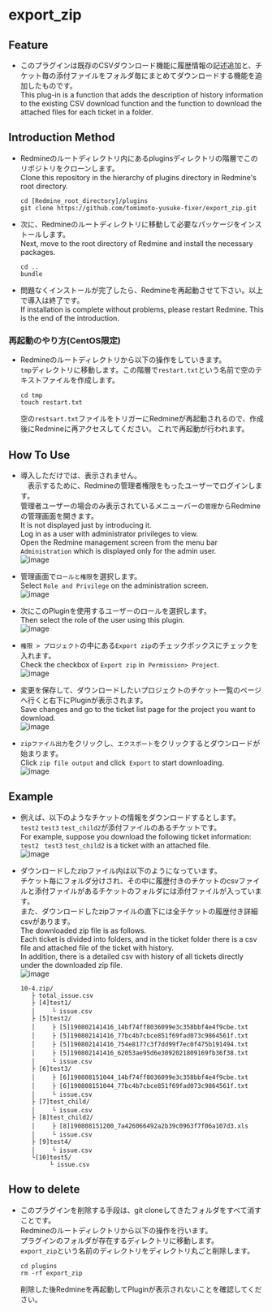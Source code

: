 # export_zip

## Feature

- このプラグインは既存のCSVダウンロード機能に履歴情報の記述追加と、チケット毎の添付ファイルをフォルダ毎にまとめてダウンロードする機能を追加したものです。  
This plug-in is a function that adds the description of history information to the existing CSV download function and the function to download the attached files for each ticket in a folder.

## Introduction Method

- Redmineのルートディレクトリ内にあるpluginsディレクトリの階層でこのリポジトリをクローンします。  
  Clone this repository in the hierarchy of plugins directory in Redmine's root directory.
  ```
  cd [Redmine_root_directory]/plugins
  git clone https://github.com/tomimoto-yusuke-fixer/export_zip.git
  ```
- 次に、Redmineのルートディレクトリに移動して必要なパッケージをインストールします。  
  Next, move to the root directory of Redmine and install the necessary packages.
  ```
  cd ..
  bundle
  ```
- 問題なくインストールが完了したら、Redmineを再起動させて下さい。以上で導入は終了です。  
  If installation is complete without problems, please restart Redmine. This is the end of the introduction.

### 再起動のやり方(CentOS限定)

- Redmineのルートディレクトリから以下の操作をしていきます。  
  `tmp`ディレクトリに移動します。この階層で`restart.txt`という名前で空のテキストファイルを作成します。
  ```
  cd tmp
  touch restart.txt
  ```
  空の`restsart.txt`ファイルをトリガーにRedmineが再起動されるので、作成後にRedmineに再アクセスしてください。
  これで再起動が行われます。
  
## How To Use

- 導入しただけでは、表示されません。  
　表示するために、Redmineの管理者権限をもったユーザーでログインします。  
  管理者ユーザーの場合のみ表示されているメニューバーの`管理`からRedmineの管理画面を開きます。  
  It is not displayed just by introducing it.  
  Log in as a user with administrator privileges to view.  
  Open the Redmine management screen from the menu bar `Administration` which is displayed only for the admin user.  
  ![image](https://user-images.githubusercontent.com/49511424/62345879-ecf34600-b52e-11e9-874b-df4ae868ed59.png)
  
- 管理画面で`ロールと権限`を選択します。  
  Select `Role and Privilege` on the administration screen.  
  ![image](https://user-images.githubusercontent.com/49511424/62346285-87a05480-b530-11e9-8f5f-7cafa9c550b1.png)  
- 次にこのPluginを使用するユーザーのロールを選択します。  
  Then select the role of the user using this plugin.  
  ![image](https://user-images.githubusercontent.com/49511424/62346555-87548900-b531-11e9-9255-ac160b9bf2f9.png)  
- `権限 > プロジェクト`の中にある`Export zip`のチェックボックスにチェックを入れます。  
  Check the checkbox of `Export zip` in` Permission> Project`.  
  ![image](https://user-images.githubusercontent.com/49511424/62437993-75b4f080-b780-11e9-8367-1388dc2928e6.png)
- 変更を保存して、ダウンロードしたいプロジェクトのチケット一覧のページへ行くと右下にPluginが表示されます。  
  Save changes and go to the ticket list page for the project you want to download.  
  ![image](https://user-images.githubusercontent.com/49511424/62346199-2f695280-b530-11e9-9f4d-1477d9d28e5b.png)  
- `zipファイル出力`をクリックし、`エクスポート`をクリックするとダウンロードが始まります。  
  Click `zip file output` and click` Export` to start downloading.  
  ![image](https://user-images.githubusercontent.com/49511424/62440789-91be8f00-b78c-11e9-8b2a-4865b3b5d313.png)

## Example

- 例えば、以下のようなチケットの情報をダウンロードするとします。  
  `test2` `test3` `test_child2`が添付ファイルのあるチケットです。  
  For example, suppose you download the following ticket information:  
  `test2` ` test3` `test_child2` is a ticket with an attached file.  
  ![image](https://user-images.githubusercontent.com/49511424/62679427-6687aa00-b9ef-11e9-837f-97d2a3f358dc.png)  

- ダウンロードしたzipファイル内は以下のようになっています。  
  チケット毎にフォルダ分けされ、その中に履歴付きのチケットのcsvファイルと添付ファイルがあるチケットのフォルダには添付ファイルが入っています。  
  また、ダウンロードしたzipファイルの直下には全チケットの履歴付き詳細csvがあります。  
  The downloaded zip file is as follows.  
  Each ticket is divided into folders, and in the ticket folder there is a csv file and attached file of the ticket with history.  
  In addition, there is a detailed csv with history of all tickets directly under the downloaded zip file.  
  ![image](https://user-images.githubusercontent.com/49511424/62680856-33dfb080-b9f3-11e9-8336-797c79d20313.png)  
    ```
    10-4.zip/
       ├ total_issue.csv
       ├ [4]test1/
       │　   └ issue.csv
       ├ [5]test2/
       │　   ├ [5]190802141416_14bf74ff8036099e3c358bbf4e4f9cbe.txt
       │　   ├ [5]190802141416_77bc4b7cbce851f69fad073c9864561f.txt
       │　   ├ [5]190802141416_754e8177c3f7dd99f7ec0f475b191494.txt
       │　   ├ [5]190802141416_62053ae95d6e3092021809169fb36f38.txt
       │　   └ issue.csv
       ├ [6]test3/
       │　   ├ [6]190808151044_14bf74ff8036099e3c358bbf4e4f9cbe.txt
       │　   ├ [6]190808151044_77bc4b7cbce851f69fad073c9864561f.txt
       │　   └ issue.csv
       ├ [7]test_child/
       │　   └ issue.csv
       ├ [8]test_child2/
       │　   ├ [8]190808151200_7a426066492a2b39c0963f7f06a107d3.xls
       │　   └ issue.csv
       ├ [9]test4/
       │　   └ issue.csv
       └[10]test5/
            └ issue.csv
    ```
    
## How to delete

- このプラグインを削除する手段は、git cloneしてきたフォルダをすべて消すことです。  
  Redmineのルートディレクトリから以下の操作を行います。  
  プラグインのフォルダが存在するディレクトリに移動します。  
  `export_zip`という名前のディレクトリをディレクトリ丸ごと削除します。
  ```
  cd plugins
  rm -rf export_zip
  ```
  削除した後Redmineを再起動してPluginが表示されないことを確認してください。
